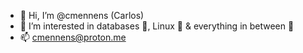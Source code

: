 - 👋 Hi, I’m @cmennens (Carlos)
- 👀 I’m interested in databases 💾, Linux 🐧 & everything in between 🚽
- 📫 cmennens@proton.me
<!---
cmennens/cmennens is a ✨ special ✨ repository because its `README.md` (this file) appears on your GitHub profile.
You can click the Preview link to take a look at your changes.
--->
